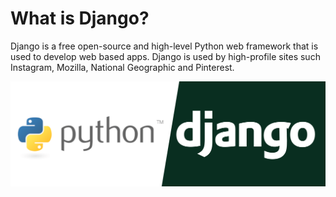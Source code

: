 # What is Django?

Django is a free open-source and high-level Python web framework that is used to develop web based apps. 
Django is used by high-profile sites such Instagram, Mozilla, National Geographic and Pinterest.
<!-- IMAGE
Caption: Stages of sound processing
ID: python_django_logo
Alt text: 
Author: 
Attribution: 
Placeholder: TRUE  
--> 

![IMAGE](figures/python-django.png)

<!-- END IMAGE -->
